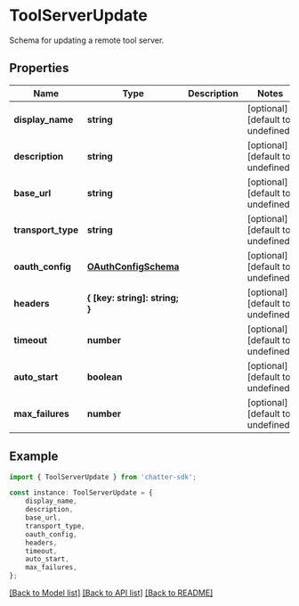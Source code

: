 # ToolServerUpdate

Schema for updating a remote tool server.

## Properties

Name | Type | Description | Notes
------------ | ------------- | ------------- | -------------
**display_name** | **string** |  | [optional] [default to undefined]
**description** | **string** |  | [optional] [default to undefined]
**base_url** | **string** |  | [optional] [default to undefined]
**transport_type** | **string** |  | [optional] [default to undefined]
**oauth_config** | [**OAuthConfigSchema**](OAuthConfigSchema.md) |  | [optional] [default to undefined]
**headers** | **{ [key: string]: string; }** |  | [optional] [default to undefined]
**timeout** | **number** |  | [optional] [default to undefined]
**auto_start** | **boolean** |  | [optional] [default to undefined]
**max_failures** | **number** |  | [optional] [default to undefined]

## Example

```typescript
import { ToolServerUpdate } from 'chatter-sdk';

const instance: ToolServerUpdate = {
    display_name,
    description,
    base_url,
    transport_type,
    oauth_config,
    headers,
    timeout,
    auto_start,
    max_failures,
};
```

[[Back to Model list]](../README.md#documentation-for-models) [[Back to API list]](../README.md#documentation-for-api-endpoints) [[Back to README]](../README.md)
